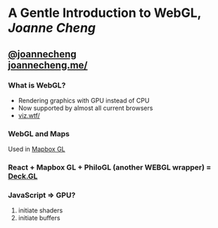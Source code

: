 # A Gentle Introduction to WebGL, *Joanne Cheng*

## [@joannecheng](https://twitter.com/joannecheng)<br>[joannecheng.me/](http://joannecheng.me/)

### What is WebGL?
- Rendering graphics with GPU instead of CPU
- Now supported by almost all current browsers
- [viz.wtf/](http://viz.wtf/)

### WebGL and Maps
Used in [Mapbox GL](https://github.com/mapbox/mapbox-gl-js)

### React + Mapbox GL + PhiloGL (another WEBGL wrapper) =<br>[Deck.GL](https://github.com/uber/deck.gl/)

### JavaScript => GPU?

1. initiate shaders
2. initiate buffers
